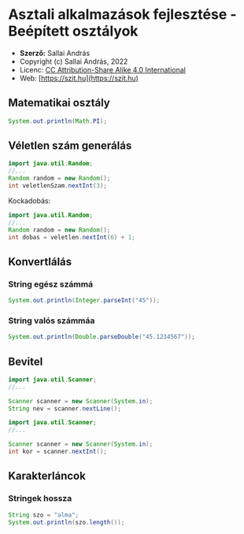 # Asztali alkalmazások fejlesztése - Beépített osztályok

* **Szerző:** Sallai András
* Copyright (c) Sallai András, 2022
* Licenc: [CC Attribution-Share Alike 4.0 International](https://creativecommons.org/licenses/by-sa/4.0/)
* Web: [https://szit.hu](https://szit.hu)

## Matematikai osztály

```java
System.out.println(Math.PI);
```

## Véletlen szám generálás

```java
import java.util.Random;
//...
Random random = new Random();
int veletlenSzam.nextInt(3);
```

Kockadobás:

```java
import java.util.Random;
//...
Random random = new Random();
int dobas = veletlen.nextInt(6) + 1;
```

## Konvertlálás

### String egész számmá

```java
System.out.println(Integer.parseInt("45"));
```

### String valós számmáa

```java
System.out.println(Double.parseDouble("45.1234567"));
```

## Bevitel

```java
import java.util.Scanner;
//...

Scanner scanner = new Scanner(System.in);
String nev = scanner.nextLine();
```

```java
import java.util.Scanner;
//...

Scanner scanner = new Scanner(System.in);
int kor = scanner.nextInt();
```

## Karakterláncok

### Stringek hossza

```java
String szo = "alma";
System.out.println(szo.length());
```
